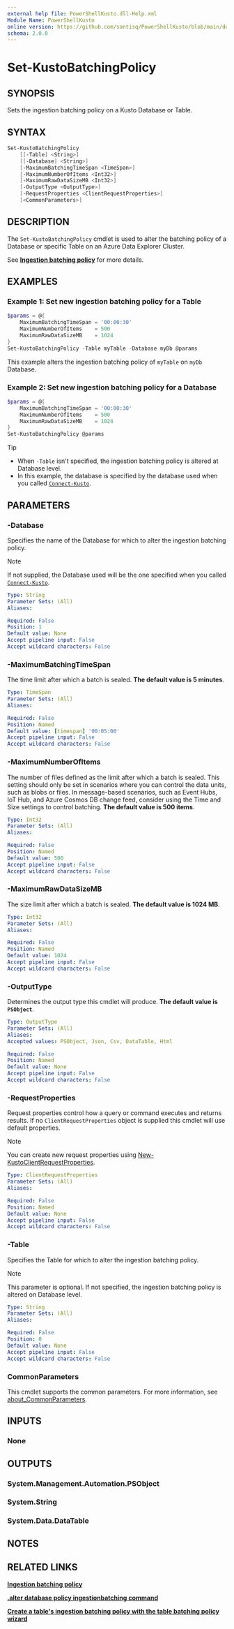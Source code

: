 ```yaml
---
external help file: PowerShellKusto.dll-Help.xml
Module Name: PowerShellKusto
online version: https://github.com/santisq/PowerShellKusto/blob/main/docs/en-US/Set-KustoBatchingPolicy.md
schema: 2.0.0
---
```


# Set-KustoBatchingPolicy

## SYNOPSIS

Sets the ingestion batching policy on a Kusto Database or Table.

## SYNTAX

```powershell
Set-KustoBatchingPolicy
    [[-Table] <String>]
    [[-Database] <String>]
    [-MaximumBatchingTimeSpan <TimeSpan>]
    [-MaximumNumberOfItems <Int32>]
    [-MaximumRawDataSizeMB <Int32>]
    [-OutputType <OutputType>]
    [-RequestProperties <ClientRequestProperties>]
    [<CommonParameters>]
```

## DESCRIPTION

The `Set-KustoBatchingPolicy` cmdlet is used to alter the batching policy of a Database or specific Table on an Azure Data Explorer Cluster.

See [__Ingestion batching policy__](https://learn.microsoft.com/en-us/kusto/management/batching-policy?view=microsoft-fabric) for more details.

## EXAMPLES

### Example 1: Set new ingestion batching policy for a Table

```powershell
$params = @{
    MaximumBatchingTimeSpan = '00:00:30'
    MaximumNumberOfItems    = 500
    MaximumRawDataSizeMB    = 1024
}
Set-KustoBatchingPolicy -Table myTable -Database myDb @params
```

This example alters the ingestion batching policy of `myTable` on `myDb` Database.

### Example 2: Set new ingestion batching policy for a Database

```powershell
$params = @{
    MaximumBatchingTimeSpan = '00:00:30'
    MaximumNumberOfItems    = 500
    MaximumRawDataSizeMB    = 1024
}
Set-KustoBatchingPolicy @params
```

> [!TIP]
>
> - When `-Table` isn't specified, the ingestion batching policy is altered at Database level.
> - In this example, the database is specified by the database used when you called [`Connect-Kusto`](Connect-Kusto.md#-database).

## PARAMETERS

### -Database

Specifies the name of the Database for which to alter the ingestion batching policy.

> [!NOTE]
>
> If not supplied, the Database used will be the one specified when you called [`Connect-Kusto`](Connect-Kusto.md#-database).

```yaml
Type: String
Parameter Sets: (All)
Aliases:

Required: False
Position: 1
Default value: None
Accept pipeline input: False
Accept wildcard characters: False
```

### -MaximumBatchingTimeSpan

The time limit after which a batch is sealed. __The default value is 5 minutes__.

```yaml
Type: TimeSpan
Parameter Sets: (All)
Aliases:

Required: False
Position: Named
Default value: [timespan] '00:05:00'
Accept pipeline input: False
Accept wildcard characters: False
```

### -MaximumNumberOfItems

The number of files defined as the limit after which a batch is sealed. This setting should only be set in scenarios where you can control the data units, such as blobs or files. In message-based scenarios, such as Event Hubs, IoT Hub, and Azure Cosmos DB change feed, consider using the Time and Size settings to control batching. __The default value is 500 items__.

```yaml
Type: Int32
Parameter Sets: (All)
Aliases:

Required: False
Position: Named
Default value: 500
Accept pipeline input: False
Accept wildcard characters: False
```

### -MaximumRawDataSizeMB

The size limit after which a batch is sealed. __The default value is 1024 MB__.

```yaml
Type: Int32
Parameter Sets: (All)
Aliases:

Required: False
Position: Named
Default value: 1024
Accept pipeline input: False
Accept wildcard characters: False
```

### -OutputType

Determines the output type this cmdlet will produce. __The default value is `PSObject`__.

```yaml
Type: OutputType
Parameter Sets: (All)
Aliases:
Accepted values: PSObject, Json, Csv, DataTable, Html

Required: False
Position: Named
Default value: None
Accept pipeline input: False
Accept wildcard characters: False
```

### -RequestProperties

Request properties control how a query or command executes and returns results. If no `ClientRequestProperties` object is supplied this cmdlet will use default properties.

> [!NOTE]
>
> You can create new request properties using [New-KustoClientRequestProperties](New-KustoClientRequestProperties.md).

```yaml
Type: ClientRequestProperties
Parameter Sets: (All)
Aliases:

Required: False
Position: Named
Default value: None
Accept pipeline input: False
Accept wildcard characters: False
```

### -Table

Specifies the Table for which to alter the ingestion batching policy.

> [!NOTE]
>
> This parameter is optional. If not specified, the ingestion batching policy is altered on Database level.

```yaml
Type: String
Parameter Sets: (All)
Aliases:

Required: False
Position: 0
Default value: None
Accept pipeline input: False
Accept wildcard characters: False
```

### CommonParameters

This cmdlet supports the common parameters.
For more information, see [about_CommonParameters](http://go.microsoft.com/fwlink/?LinkID=113216).

## INPUTS

### None

## OUTPUTS

### System.Management.Automation.PSObject

### System.String

### System.Data.DataTable

## NOTES

## RELATED LINKS

[__Ingestion batching policy__](https://learn.microsoft.com/en-us/kusto/management/batching-policy?view=microsoft-fabric)

[__.alter database policy ingestionbatching command__](https://learn.microsoft.com/en-us/kusto/management/alter-database-ingestion-batching-policy?view=microsoft-fabric)

[__Create a table's ingestion batching policy with the table batching policy wizard__](https://docs.azure.cn/en-us/data-explorer/table-batching-policy-wizard)

